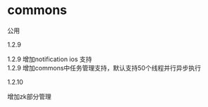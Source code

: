 commons
=======

公用<br />
<p>1.2.9</p>
1.2.9 增加notification ios 支持 <br />
1.2.9 增加commons中任务管理支持，默认支持50个线程并行异步执行<br />

<p>1.2.10</p>
增加zk部分管理